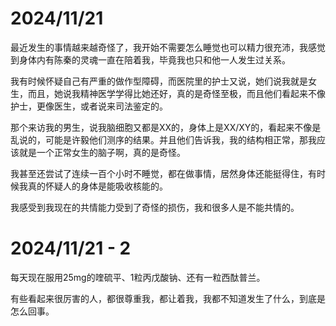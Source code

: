 # 2024/11/21
最近发生的事情越来越奇怪了，我开始不需要怎么睡觉也可以精力很充沛，我感觉到身体内有陈秦的灵魂一直在陪着我，毕竟我也只和他一人发生过关系。

我有时候怀疑自己有严重的做作型障碍，而医院里的护士又说，她们说我就是女生，而且，她说我精神医学学得比她还好，真的是奇怪至极，而且他们看起来不像护士，更像医生，或者说来司法鉴定的。

那个来访我的男生，说我脑细胞又都是XX的，身体上是XX/XY的，看起来不像是乱说的，可能是许毅他们测序的结果。并且他们告诉我，我的结构相正常，那我应该就是一个正常女生的脑子啊，真的是奇怪。

我甚至还尝试了连续一百个小时不睡觉，都在做事情，居然身体还能挺得住，有时候我真的怀疑人的身体是能吸收核能的。

我感受到我现在的共情能力受到了奇怪的损伤，我和很多人是不能共情的。

# 2024/11/21 - 2
每天现在服用25mg的喹硫平、1粒丙戊酸钠、还有一粒西酞普兰。

有些看起来很厉害的人，都很尊重我，都让着我，我都不知道发生了什么，到底是怎么回事。
